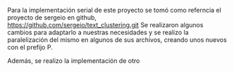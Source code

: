 Para la implementación serial de este proyecto se tomó como referncia el proyecto de sergeio 
en github, https://github.com/sergeio/text_clustering.git
Se realizaron algunos cambios para adaptarlo a nuestras necesidades y se realizo la paralelización
del mismo en algunos de sus archivos, creando unos nuevos con el prefijo P.

Además, se realizo la implementación de otro

